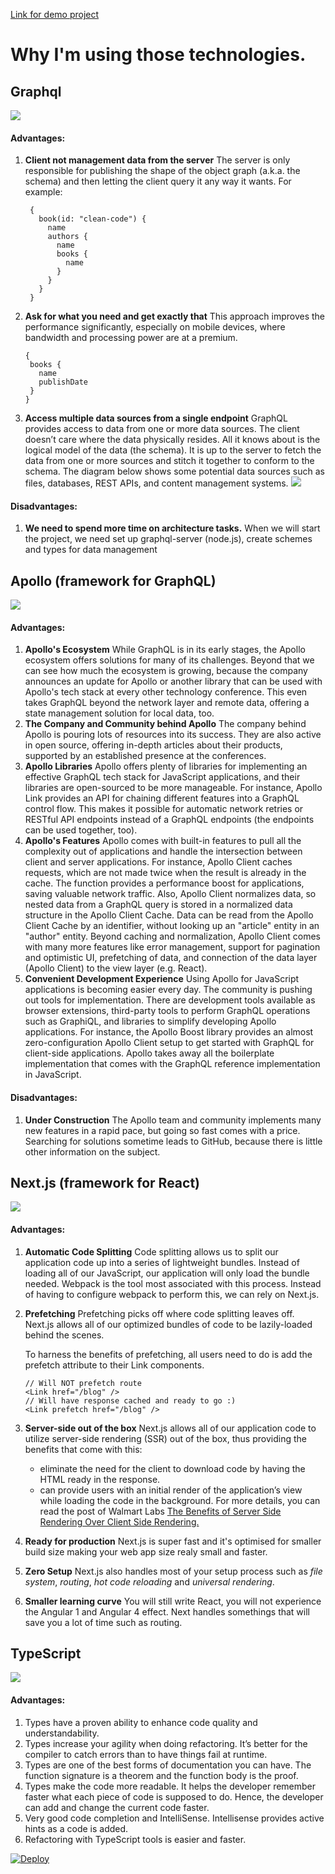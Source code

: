 [Link for demo project](https://react-demo-two-mocha.now.sh/)

# Why I'm using those technologies.

## Graphql

![](./assets/graphql.png)

#### Advantages:

1. **Client not management data from the server**
   The server is only responsible for publishing the shape of the object graph (a.k.a. the schema) and then letting the client query it any way it wants. For example:

   ```
    {
      book(id: "clean-code") {
        name
        authors {
          name
          books {
            name
          }
        }
      }
    }
   ```

2. **Ask for what you need and get exactly that**
   This approach improves the performance significantly, especially on mobile devices, where bandwidth and processing power are at a premium.

   ```
   {
    books {
      name
      publishDate
    }
   }
   ```

3. **Access multiple data sources from a single endpoint**
   GraphQL provides access to data from one or more data sources. The client doesn’t care where the data physically resides. All it knows about is the logical model of the data (the schema). It is up to the server to fetch the data from one or more sources and stitch it together to conform to the schema. The diagram below shows some potential data sources such as files, databases, REST APIs, and content management systems.
   ![](./assets/graphql-gateway.png)

#### Disadvantages:

1. **We need to spend more time on architecture tasks.**
   When we will start the project, we need set up graphql-server (node.js), create schemes and types for data management

## Apollo (framework for GraphQL)

![](./assets/apollo.png)

#### Advantages:

1. **Apollo's Ecosystem**
   While GraphQL is in its early stages, the Apollo ecosystem offers solutions for many of its challenges. Beyond that we can see how much the ecosystem is growing, because the company announces an update for Apollo or another library that can be used with Apollo's tech stack at every other technology conference. This even takes GraphQL beyond the network layer and remote data, offering a state management solution for local data, too.
2. **The Company and Community behind Apollo**
   The company behind Apollo is pouring lots of resources into its success. They are also active in open source, offering in-depth articles about their products, supported by an established presence at the conferences.
3. **Apollo Libraries**
   Apollo offers plenty of libraries for implementing an effective GraphQL tech stack for JavaScript applications, and their libraries are open-sourced to be more manageable. For instance, Apollo Link provides an API for chaining different features into a GraphQL control flow. This makes it possible for automatic network retries or RESTful API endpoints instead of a GraphQL endpoints (the endpoints can be used together, too).
4. **Apollo's Features**
   Apollo comes with built-in features to pull all the complexity out of applications and handle the intersection between client and server applications. For instance, Apollo Client caches requests, which are not made twice when the result is already in the cache. The function provides a performance boost for applications, saving valuable network traffic. Also, Apollo Client normalizes data, so nested data from a GraphQL query is stored in a normalized data structure in the Apollo Client Cache. Data can be read from the Apollo Client Cache by an identifier, without looking up an "article" entity in an "author" entity. Beyond caching and normalization, Apollo Client comes with many more features like error management, support for pagination and optimistic UI, prefetching of data, and connection of the data layer (Apollo Client) to the view layer (e.g. React).
5. **Convenient Development Experience**
   Using Apollo for JavaScript applications is becoming easier every day. The community is pushing out tools for implementation. There are development tools available as browser extensions, third-party tools to perform GraphQL operations such as GraphiQL, and libraries to simplify developing Apollo applications. For instance, the Apollo Boost library provides an almost zero-configuration Apollo Client setup to get started with GraphQL for client-side applications. Apollo takes away all the boilerplate implementation that comes with the GraphQL reference implementation in JavaScript.

#### Disadvantages:

1. **Under Construction**
   The Apollo team and community implements many new features in a rapid pace, but going so fast comes with a price. Searching for solutions sometime leads to GitHub, because there is little other information on the subject.

## Next.js (framework for React)

![](./assets/next.png)

#### Advantages:

1. **Automatic Code Splitting**
   Code splitting allows us to split our application code up into a series of lightweight bundles. Instead of loading all of our JavaScript, our application will only load the bundle needed. Webpack is the tool most associated with this process. Instead of having to configure webpack to perform this, we can rely on Next.js.
2. **Prefetching**
   Prefetching picks off where code splitting leaves off. Next.js allows all of our optimized bundles of code to be lazily-loaded behind the scenes.

   To harness the benefits of prefetching, all users need to do is add the prefetch attribute to their Link components.

   ```
   // Will NOT prefetch route
   <Link href="/blog" />
   // Will have response cached and ready to go :)
   <Link prefetch href="/blog" />
   ```

3. **Server-side out of the box**
   Next.js allows all of our application code to utilize server-side rendering (SSR) out of the box, thus providing the benefits that come with this:
   - eliminate the need for the client to download code by having the HTML ready in the response.
   - can provide users with an initial render of the application’s view while loading the code in the background.
     For more details, you can read the post of Walmart Labs [The Benefits of Server Side Rendering Over Client Side Rendering.](https://medium.com/walmartlabs/the-benefits-of-server-side-rendering-over-client-side-rendering-5d07ff2cefe8)
4. **Ready for production**
   Next.js is super fast and it's optimised for smaller build size making your web
   app size realy small and faster.
5. **Zero Setup**
   Next.js also handles most of your setup process such as _file system_, _routing_, _hot code reloading_ and _universal rendering_.
6. **Smaller learning curve**
   You will still write React, you will not experience the Angular 1 and Angular 4 effect. Next handles somethings that will save you a lot of time such as routing.

## TypeScript

![](./assets/typescript.jpg)

#### Advantages:

1. Types have a proven ability to enhance code quality and understandability.
2. Types increase your agility when doing refactoring. It’s better for the compiler to catch errors than to have things fail at runtime.
3. Types are one of the best forms of documentation you can have. The function signature is a theorem and the function body is the proof.
4. Types make the code more readable. It helps the developer remember faster what each piece of code is supposed to do. Hence, the developer can add and change the current code faster.
5. Very good code completion and IntelliSense. Intellisense provides active hints as a code is added.
6. Refactoring with TypeScript tools is easier and faster.

[![Deploy](https://zeit.co/button)](https://zeit.co/new/project?template=https://github.com/zeit/next.js/tree/canary/examples/with-linaria)
